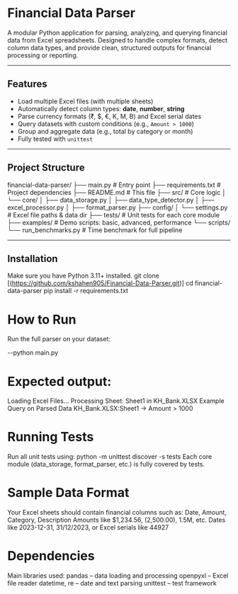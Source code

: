 # Financial Data Parser

A modular Python application for parsing, analyzing, and querying financial data from Excel spreadsheets. Designed to handle complex formats, detect column data types, and provide clean, structured outputs for financial processing or reporting.

---

## Features

-  Load multiple Excel files (with multiple sheets)
-  Automatically detect column types: **date**, **number**, **string**
-  Parse currency formats (₹, $, €, K, M, B) and Excel serial dates
-  Query datasets with custom conditions (e.g., `Amount > 1000`)
-  Group and aggregate data (e.g., total by category or month)
-  Fully tested with `unittest`

---

## Project Structure

financial-data-parser/
├── main.py # Entry point
├── requirements.txt # Project dependencies
├── README.md # This file
├── src/ # Core logic
│ └── core/
│ ├── data_storage.py
│ ├── data_type_detector.py
│ ├── excel_processor.py
│ ├── format_parser.py
├── config/
│ └── settings.py # Excel file paths & data dir
├── tests/ # Unit tests for each core module
├── examples/ # Demo scripts: basic, advanced, performance
└── scripts/
└── run_benchmarks.py # Time benchmark for full pipeline


---

## Installation

Make sure you have Python 3.11+ installed.
git clone [(https://github.com/kshahen905/Financial-Data-Parser.git)]
cd financial-data-parser
pip install -r requirements.txt

# How to Run
Run the full parser on your dataset:

--python main.py

# Expected output:

 Loading Excel Files...
 Processing Sheet: Sheet1 in KH_Bank.XLSX
 Example Query on Parsed Data
 KH_Bank.XLSX:Sheet1 → Amount > 1000

# Running Tests

Run all unit tests using:
python -m unittest discover -s tests
Each core module (data_storage, format_parser, etc.) is fully covered by tests.

# Sample Data Format

Your Excel sheets should contain financial columns such as:
Date, Amount, Category, Description
Amounts like $1,234.56, (2,500.00), 1.5M, etc.
Dates like 2023-12-31, 31/12/2023, or Excel serials like 44927

# Dependencies

Main libraries used:
pandas – data loading and processing
openpyxl – Excel file reader
datetime, re – date and text parsing
unittest – test framework

